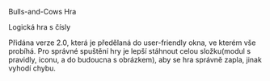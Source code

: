 Bulls-and-Cows Hra

Logická hra s čísly

Přidána verze 2.0, která je předělaná do user-friendly okna, ve kterém vše probíhá. 
Pro správné spuštění hry je lepší stáhnout celou složku(modul s pravidly, iconu, a do budoucna s obrázkem), aby se hra správně zapla, jinak vyhodí chybu. 
